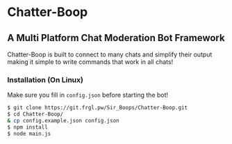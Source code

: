 # Chatter-Boop
## A Multi Platform Chat Moderation Bot Framework

Chatter-Boop is built to connect to many chats and simplify their output making it simple to write commands that work in all chats!

### Installation (On Linux)
Make sure you fill in ```config.json``` before starting the bot!
```sh
$ git clone https://git.frgl.pw/Sir_Boops/Chatter-Boop.git
$ cd Chatter-Boop/
& cp config.example.json config.json
$ npm install
$ node main.js
```

